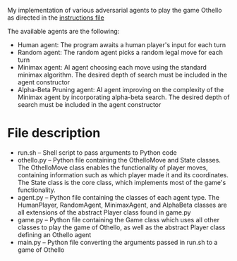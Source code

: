 My implementation of various adversarial agents to play the game Othello as directed in the [instructions file](https://github.com/IustinToader9/CS380-Artificial-Intelligence/blob/a56d6959d5d12bc23c04686c8da76ea3ea998ae5/HW3%20%E2%80%93%20Othello/Othello.pdf)

The available agents are the following:
  - Human agent: The program awaits a human player's input for each turn
  - Random agent: The random agent picks a random legal move for each turn
  - Minimax agent: AI agent choosing each move using the standard minimax algorithm. The desired depth of search must be included in the agent constructor
  - Alpha-Beta Pruning agent: AI agent improving on the complexity of the Minimax agent by incorporating alpha-beta search. The desired depth of search must be included in the agent constructor

# File description
- run.sh – Shell script to pass arguments to Python code
- othello.py – Python file containing the OthelloMove and State classes. The OthelloMove class enables the functionality of player moves, containing information such as which player made it and its coordinates. The State class is the core class, which implements most of the game's functionality.
- agent.py – Python file containing the classes of each agent type. The HumanPlayer, RandomAgent, MinimaxAgent, and AlphaBeta classes are all extensions of the abstract Player class found in game.py
- game.py – Python file containing the Game class which uses all other classes to play the game of Othello, as well as the abstract Player class defining an Othello agent
- main.py – Python file converting the arguments passed in run.sh to a game of Othello
